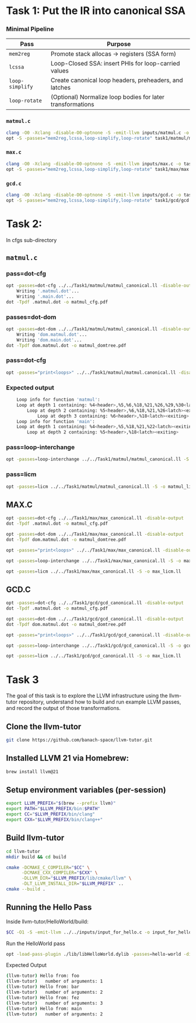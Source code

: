 # Task 1: Put the IR into canonical SSA


### Minimal Pipeline
| Pass | Purpose |
|------|----------|
| `mem2reg` | Promote stack allocas → registers (SSA form) |
| `lcssa` | Loop-Closed SSA: insert PHIs for loop-carried values |
| `loop-simplify` | Create canonical loop headers, preheaders, and latches |
| `loop-rotate` | (Optional) Normalize loop bodies for later transformations |


### `matmul.c`
```bash
clang -O0 -Xclang -disable-O0-optnone -S -emit-llvm inputs/matmul.c -o task1/matmul/matmul.ll
opt -S -passes="mem2reg,lcssa,loop-simplify,loop-rotate" task1/matmul/matmul.ll -o task1/matmul/matmul.canonical.ll
```

### `max.c`
```bash
clang -O0 -Xclang -disable-O0-optnone -S -emit-llvm inputs/max.c -o task1/max/max.ll
opt -S -passes="mem2reg,lcssa,loop-simplify,loop-rotate" task1/max/max.ll -o task1/max/max.canonical.ll
```

### `gcd.c`
```bash
clang -O0 -Xclang -disable-O0-optnone -S -emit-llvm inputs/gcd.c -o task1/gcd/gcd.ll
opt -S -passes="mem2reg,lcssa,loop-simplify,loop-rotate" task1/gcd/gcd.ll -o task1/gcd/gcd.canonical.ll
```

# Task 2: 
In cfgs sub-directory 
## `matmul.c` 
### pass=dot-cfg

```bash
opt -passes=dot-cfg ../../Task1/matmul/matmul_canonical.ll -disable-output
    Writing '.matmul.dot'...
    Writing '.main.dot'...
dot -Tpdf .matmul.dot -o matmul_cfg.pdf
```
###  passes=dot-dom
```bash
opt -passes=dot-dom ../../Task1/matmul/matmul_canonical.ll -disable-output
    Writing 'dom.matmul.dot'...
    Writing 'dom.main.dot'...
dot -Tpdf dom.matmul.dot -o matmul_domtree.pdf
```
### pass=dot-cfg
```bash
opt -passes="print<loops>" ../../Task1/matmul/matmul.canonical.ll -disable-output
```
### Expected output 
```bash
    Loop info for function 'matmul':
    Loop at depth 1 containing: %4<header>,%5,%6,%18,%21,%26,%29,%30<latch><exiting>
        Loop at depth 2 containing: %5<header>,%6,%18,%21,%26<latch><exiting>
            Loop at depth 3 containing: %6<header>,%18<latch><exiting>
    Loop info for function 'main':
    Loop at depth 1 containing: %4<header>,%5,%18,%21,%22<latch><exiting>
        Loop at depth 2 containing: %5<header>,%18<latch><exiting>
```
### pass=loop-interchange
```bash
opt -passes=loop-interchange ../../Task1/matmul/matmul_canonical.ll -S -o matmul_interchanged.ll
```

### pass=licm
```bash
opt -passes=licm ../../Task1/matmul/matmul_canonical.ll -S -o matmul_licm.ll
```

## MAX.C
```bash
opt -passes=dot-cfg ../../Task1/max/max_canonical.ll -disable-output
dot -Tpdf .matmul.dot -o matmul_cfg.pdf
```
```bash
opt -passes=dot-dom ../../Task1/max/max_canonical.ll -disable-output
dot -Tpdf dom.matmul.dot -o matmul_domtree.pdf
```
```bash
opt -passes="print<loops>" ../../Task1/max/max_canonical.ll -disable-output
```
```bash
opt -passes=loop-interchange ../../Task1/max/max_canonical.ll -S -o max_interchanged.ll
```
```bash
opt -passes=licm ../../Task1/max/max_canonical.ll -S -o max_licm.ll
```
## GCD.C
```bash
opt -passes=dot-cfg ../../Task1/gcd/gcd_canonical.ll -disable-output
dot -Tpdf .matmul.dot -o matmul_cfg.pdf
```
```bash
opt -passes=dot-dom ../../Task1/gcd/gcd_canonical.ll -disable-output
dot -Tpdf dom.matmul.dot -o matmul_domtree.pdf
```
```bash
opt -passes="print<loops>" ../../Task1/gcd/gcd_canonical.ll -disable-output
```
```bash
opt -passes=loop-interchange ../../Task1/gcd/gcd_canonical.ll -S -o gcd_interchanged.ll
```
```bash
opt -passes=licm ../../Task1/gcd/gcd_canonical.ll -S -o max_licm.ll
```

# Task 3
The goal of this task is to explore the LLVM infrastructure using the llvm-tutor repository, understand how to build and run example LLVM passes, and record the output of those transformations.

## Clone the llvm-tutor
```bash
git clone https://github.com/banach-space/llvm-tutor.git
```
## Installed LLVM 21 via Homebrew:
```bash
brew install llvm@21
```
## Setup environment variables (per-session)
```bash
export LLVM_PREFIX="$(brew --prefix llvm)"
export PATH="$LLVM_PREFIX/bin:$PATH"
export CC="$LLVM_PREFIX/bin/clang"
export CXX="$LLVM_PREFIX/bin/clang++"
```
## Build llvm-tutor
```bash
cd llvm-tutor
mkdir build && cd build
```
```bash
cmake -DCMAKE_C_COMPILER="$CC" \
      -DCMAKE_CXX_COMPILER="$CXX" \
      -DLLVM_DIR="$LLVM_PREFIX/lib/cmake/llvm" \
      -DLT_LLVM_INSTALL_DIR="$LLVM_PREFIX" ..
cmake --build .
```
## Running the Hello Pass
Inside llvm-tutor/HelloWorld/build:
```bash
$CC -O1 -S -emit-llvm ../../inputs/input_for_hello.c -o input_for_hello.ll
```
Run the HelloWorld pass
```bash
opt -load-pass-plugin ./lib/libHelloWorld.dylib -passes=hello-world -disable-output input_for_hello.ll
```
Expected Output

```bash
(llvm-tutor) Hello from: foo
(llvm-tutor)   number of arguments: 1
(llvm-tutor) Hello from: bar
(llvm-tutor)   number of arguments: 2
(llvm-tutor) Hello from: fez
(llvm-tutor)   number of arguments: 3
(llvm-tutor) Hello from: main
(llvm-tutor)   number of arguments: 2
```
